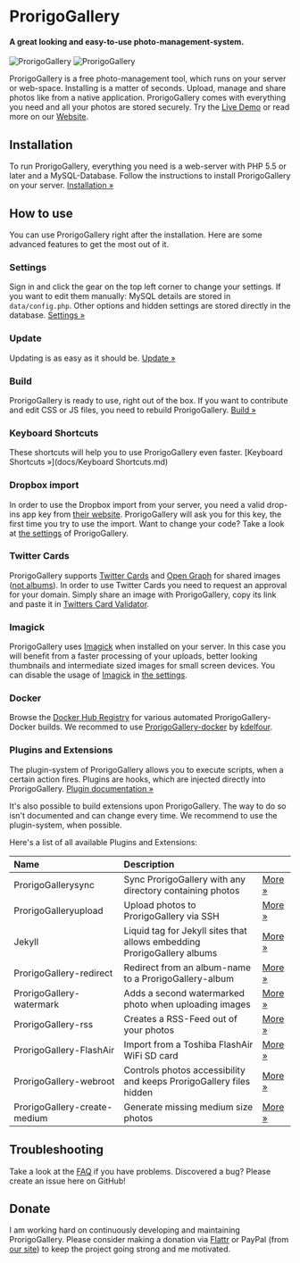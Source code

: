 # ProrigoGallery

#### A great looking and easy-to-use photo-management-system.

![ProrigoGallery](http://l.electerious.com/uploads/big/c4b58cb87d95aeaed78fdca581cc908c.jpg)
![ProrigoGallery](http://l.electerious.com/uploads/big/075ac5de5b5d6c593acbb700f0e1d739.jpg)

ProrigoGallery is a free photo-management tool, which runs on your server or web-space. Installing is a matter of seconds. Upload, manage and share photos like from a native application. ProrigoGallery comes with everything you need and all your photos are stored securely. Try the [Live Demo](http://ld.electerious.com) or read more on our [Website](http://ProrigoGallery.electerious.com).

## Installation

To run ProrigoGallery, everything you need is a web-server with PHP 5.5 or later and a MySQL-Database. Follow the instructions to install ProrigoGallery on your server. [Installation &#187;](docs/Installation.md)

## How to use

You can use ProrigoGallery right after the installation. Here are some advanced features to get the most out of it.

### Settings

Sign in and click the gear on the top left corner to change your settings. If you want to edit them manually: MySQL details are stored in `data/config.php`. Other options and hidden settings are stored directly in the database. [Settings &#187;](docs/Settings.md)

### Update

Updating is as easy as it should be.  [Update &#187;](docs/Update.md)

### Build

ProrigoGallery is ready to use, right out of the box. If you want to contribute and edit CSS or JS files, you need to rebuild ProrigoGallery. [Build &#187;](docs/Build.md)

### Keyboard Shortcuts

These shortcuts will help you to use ProrigoGallery even faster. [Keyboard Shortcuts &#187;](docs/Keyboard Shortcuts.md)

### Dropbox import

In order to use the Dropbox import from your server, you need a valid drop-ins app key from [their website](https://www.dropbox.com/developers/apps/create). ProrigoGallery will ask you for this key, the first time you try to use the import. Want to change your code? Take a look at [the settings](docs/Settings.md) of ProrigoGallery.

### Twitter Cards

ProrigoGallery supports [Twitter Cards](https://dev.twitter.com/docs/cards) and [Open Graph](http://opengraphprotocol.org) for shared images ([not albums](https://github.com/electerious/ProrigoGallery/issues/384)). In order to use Twitter Cards you need to request an approval for your domain. Simply share an image with ProrigoGallery, copy its link and paste it in [Twitters Card Validator](https://dev.twitter.com/docs/cards/validation/validator).

### Imagick

ProrigoGallery uses [Imagick](http://www.imagemagick.org) when installed on your server. In this case you will benefit from a faster processing of your uploads, better looking thumbnails and intermediate sized images for small screen devices. You can disable the usage of [Imagick](http://www.imagemagick.org) in [the settings](docs/Settings.md).

### Docker

Browse the [Docker Hub Registry](https://hub.docker.com/r/kdelfour/ProrigoGallery-docker/) for various automated ProrigoGallery-Docker builds. We recommed to use [ProrigoGallery-docker](https://hub.docker.com/r/kdelfour/ProrigoGallery-docker/) by [kdelfour](https://github.com/kdelfour).

### Plugins and Extensions

The plugin-system of ProrigoGallery allows you to execute scripts, when a certain action fires. Plugins are hooks, which are injected directly into ProrigoGallery. [Plugin documentation &#187;](docs/Plugins.md)

It's also possible to build extensions upon ProrigoGallery. The way to do so isn't documented and can change every time. We recommend to use the plugin-system, when possible.

Here's a list of all available Plugins and Extensions:

| Name | Description | |
|:-----------|:------------|:------------|
| ProrigoGallerysync | Sync ProrigoGallery with any directory containing photos | [More &#187;](https://github.com/GustavePate/ProrigoGallerysync) |
| ProrigoGalleryupload | Upload photos to ProrigoGallery via SSH | [More &#187;](https://github.com/r0x0r/ProrigoGalleryupload) |
| Jekyll | Liquid tag for Jekyll sites that allows embedding ProrigoGallery albums | [More &#187;](https://gist.github.com/tobru/9171700) |
| ProrigoGallery-redirect | Redirect from an album-name to a ProrigoGallery-album | [More &#187;](https://github.com/electerious/ProrigoGallery-redirect) |
| ProrigoGallery-watermark | Adds a second watermarked photo when uploading images | [More &#187;](https://github.com/electerious/ProrigoGallery-watermark) |
| ProrigoGallery-rss | Creates a RSS-Feed out of your photos | [More &#187;](https://github.com/cternes/ProrigoGallery-RSS) |
| ProrigoGallery-FlashAir | Import from a Toshiba FlashAir WiFi SD card | [More &#187;](https://github.com/mhp/ProrigoGallery-FlashAir) |
| ProrigoGallery-webroot | Controls photos accessibility and keeps ProrigoGallery files hidden | [More &#187;](https://github.com/Bramas/ProrigoGallery-webroot) |
| ProrigoGallery-create-medium | Generate missing medium size photos | [More &#187;](https://github.com/Bramas/ProrigoGallery-create-medium) |

## Troubleshooting

Take a look at the [FAQ](docs/FAQ.md) if you have problems. Discovered a bug? Please create an issue here on GitHub!

## Donate

I am working hard on continuously developing and maintaining ProrigoGallery. Please consider making a donation via [Flattr](https://flattr.com/submit/auto?user_id=electerious&url=http%3A%2F%2FProrigoGallery.electerious.com&title=ProrigoGallery&category=software) or PayPal (from [our site](http://ProrigoGallery.electerious.com/)) to keep the project going strong and me motivated.
